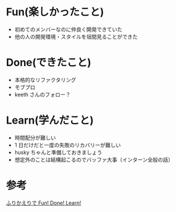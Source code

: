 # Fun(楽しかったこと)

- 初めてのメンバーなのに仲良く開発できていた
- 他の人の開発環境・スタイルを垣間見ることができた

# Done(できたこと)

- 本格的なリファクタリング
- モブプロ
- keeth さんのフォロー？

# Learn(学んだこと)

- 時間配分が難しい
- 1 日だけだと一度の失敗のリカバリーが難しい
- husky ちゃんと準備しておきましょう
- 想定外のことは結構起こるのでバッファ大事（インターン全般の話）

# 参考

[ふりかえりで Fun! Done! Learn!](https://www.ogis-ri.co.jp/otc/hiroba/others/ActivityPocket/FunDoneLearn.html)
